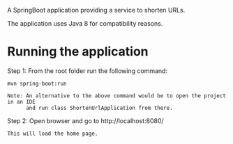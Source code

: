 A SpringBoot application providing a service to shorten URLs.

The application uses Java 8 for compatibility reasons.

Running the application
=======================

Step 1: From the root folder run the following command:

    mvn spring-boot:run

    Note: An alternative to the above command would be to open the project in an IDE 
          and run class ShortenUrlApplication from there.

Step 2: 
    Open browser and go to http://localhost:8080/

    This will load the home page.

